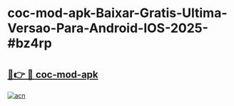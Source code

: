 # coc-mod-apk-Baixar-Gratis-Ultima-Versao-Para-Android-IOS-2025-#bz4rp

# <h2><a href="https://ainizakaria.my?title=coc-mod-apk&ref=24M">🔗👉 🔴 coc-mod-apk</a></h2>

[![acn](https://github.com/user-attachments/assets/0f9c940e-d8b0-45ae-aac7-cd30a18b3e1c)](https://ainizakaria.my?title=coc-mod-apk&ref=24M)

